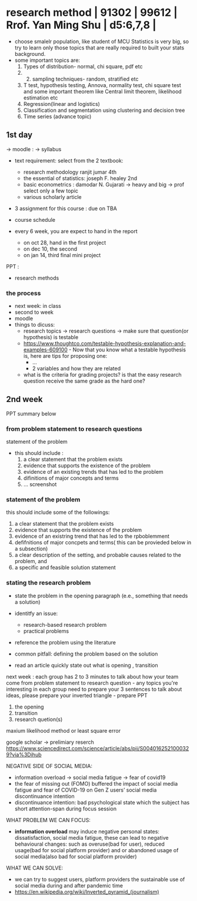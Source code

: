 # research method | 91302    | 99612     | Rrof. Yan Ming Shu | d5:6,7,8 |
- choose smalelr population, like student of MCU
Statistics is very big, so try to learn only those topics that are really required to built your stats background.
- some important topics are:
    1. Types of distribution- normal, chi square, pdf etc
    2. 2. sampling techniques- random, stratified etc
    3. T test, hypothesis testing, Annova, normality test, chi square test and some important theorem like Central limit theorem, likelihood estimation etc
    4. Regression(linear and logistics)
    5. Classification and segmentation using clustering and decision tree
    6.  Time series (advance topic)
## 1st day
-> moodle : -> syllabus
- text requirement: select from the 2 textbook: 
	- research methodology ranjit jumar 4th
	- the essential of statistics: joseph F. healey 2nd
	- basic econometrics : damodar N. Gujarati -> heavy and big -> prof select only a few topic
	- various scholarly article

- 3 assignment for this course : due on TBA
- course schedule
- every 6 week, you are expect to hand in the report
    - on oct 28, hand in the first project
    - on dec 10, the second
    - on jan 14, third final mini project

PPT :
- research methods

### the process
- next week: in class
- second to week
- moodle
- things to dicuss:
  - research topics -> research questions -> make sure that question(or hypothesis) is testable
  - https://www.thoughtco.com/testable-hypothesis-explanation-and-examples-609100 -  Now that you know what a testable hypothesis is, here are tips for proposing one:
    - ...
    - 2 variables and how they are related
  - what is the criteria for grading projects? is that the easy research question receive the same grade as the hard one?

## 2nd week
PPT summary below
### from problem statement to research questions
statement of the problem
- this should include :
  1. a clear statement that the problem exists
  2. evidence that supports the existence of the problem
  3. evidence of an existing trends that has led to the problem
  4. difinitions of major concepts and terms 
  5. ... screenshot

### statement of the problem
this should include some of the followings:
1. a clear statement that the problem exists
2. evidence that supports the existence of the problem
3. evidence of an existring trend that has led to the rpboblemment
4. defifnitions of major concpets and terms( this can be provieded below in a subsection)
5. a clear description of the setting, and probable causes related to the problem, and
6. a specific and feasible solution statement

### stating the research problem

- state the problem in the opening paragraph (e.e., something that needs a solution)
- identitfy an issue:
  - research-based research problem
  - practical problems
- reference the problem using the literature

- common pitfall: defining the problem based on the solution
- read an article quickly state out what is opening , transition

next week : each group has 2 to 3 minutes to talk about how your team come from problem statement to research question - any topics you're interesting in each group need to prepare your 3 sentences to talk about ideas, please prepare your inverted triangle - prepare PPT
1. the opening
2. transition
3. research quetion(s)

maxium likelihood method or least square error

google scholar -> prelimiary reserch
https://www.sciencedirect.com/science/article/abs/pii/S0040162521000329?via%3Dihub

NEGATIVE SIDE OF SOCIAL MEDIA:
- information overload -> social media fatigue -> fear of covid19
- the fear of missing out (FOMO) buffered the impact of social media fatigue and fear of COVID-19 on Gen Z users’ social media discontinuance intention
- discontinuance intention: bad psychological state which the subject has short attention-span during focus session

WHAT PROBLEM WE CAN FOCUS:
- **information overload** may induce negative personal states: dissatisfaction, social media fatigue, these can lead to negative behavioural changes: such as overuse(bad for user), reduced usage(bad for social platform provider) and or abandoned usage of social media(also bad for social platform provider)

WHAT WE CAN SOLVE:
- we can try to suggest users, platform providers the sustainable use of social media during and after pandemic time
- https://en.wikipedia.org/wiki/Inverted_pyramid_(journalism)
